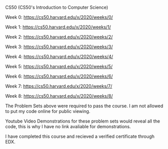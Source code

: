 CS50 (CS50's Introduction to Computer Science)

Week 0: https://cs50.harvard.edu/x/2020/weeks/0/

Week 1: https://cs50.harvard.edu/x/2020/weeks/1/

Week 2: https://cs50.harvard.edu/x/2020/weeks/2/

Week 3: https://cs50.harvard.edu/x/2020/weeks/3/

Week 4: https://cs50.harvard.edu/x/2020/weeks/4/

Week 5: https://cs50.harvard.edu/x/2020/weeks/5/

Week 6: https://cs50.harvard.edu/x/2020/weeks/6/

Week 7: https://cs50.harvard.edu/x/2020/weeks/7/

Week 8: https://cs50.harvard.edu/x/2020/weeks/8/

The Problem Sets above were required to pass the course. I am not allowed to put my code online for public viewing.

Youtube Video Demonstrations for these problem sets would reveal all the code, this is why I have no link avaliable for demonstrations.

I have completed this course and recieved a verified certificate through EDX.
